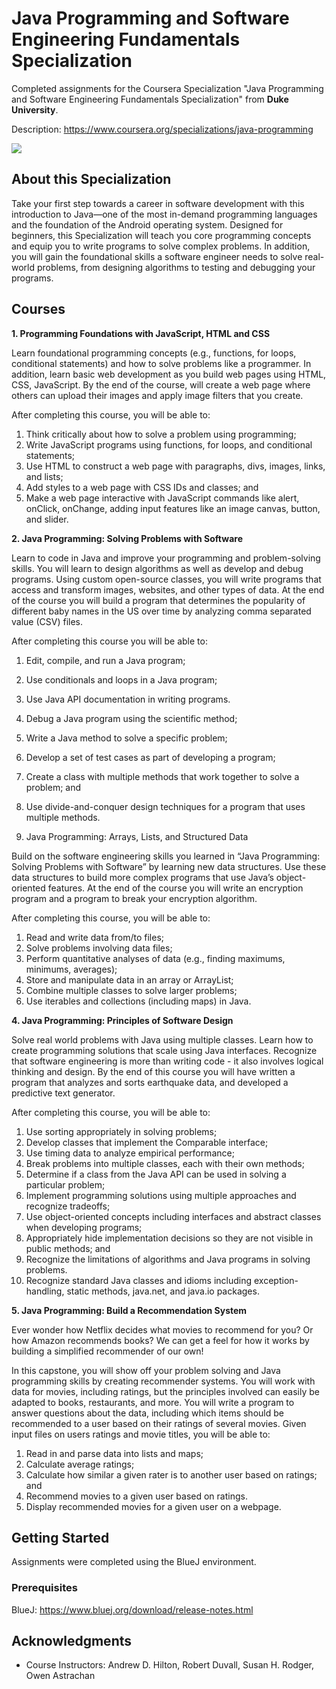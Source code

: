 # Java Programming and Software Engineering Fundamentals Specialization

Completed assignments for the Coursera Specialization "Java Programming and Software Engineering Fundamentals Specialization" from **Duke University**. 

Description: https://www.coursera.org/specializations/java-programming

![](https://d3njjcbhbojbot.cloudfront.net/api/utilities/v1/imageproxy/https://d2j5ihb19pt1hq.cloudfront.net/sdp_page/s12n_logos/Duke_JavaProgrammingIntrotoSoftware_CM195522.jpg?auto=format%2Ccompress&dpr=1&w=330&h=330&fit=fill&q=25)

## About this Specialization

Take your first step towards a career in software development with this introduction to Java—one of the most in-demand programming languages and the foundation of the Android operating system. Designed for beginners, this Specialization will teach you core programming concepts and equip you to write programs to solve complex problems. In addition, you will gain the foundational skills a software engineer needs to solve real-world problems, from designing algorithms to testing and debugging your programs.

## Courses

**1. Programming Foundations with JavaScript, HTML and CSS**
   
Learn foundational programming concepts (e.g., functions, for loops, conditional statements) and how to solve problems like a programmer. In addition, learn basic web development as you build web pages using HTML, CSS, JavaScript. By the end of the course, will create a web page where others can upload their images and apply image filters that you create.

After completing this course, you will be able to:
   1. Think critically about how to solve a problem using programming;
   2. Write JavaScript programs using functions, for loops, and conditional statements;
   3. Use HTML to construct a web page with paragraphs, divs, images, links, and lists;
   4. Add styles to a web page with CSS IDs and classes; and
   5. Make a web page interactive with JavaScript commands like alert, onClick, onChange, adding input features like an image canvas, button, and slider.

**2. Java Programming: Solving Problems with Software**

Learn to code in Java and improve your programming and problem-solving skills. You will learn to design algorithms as well as develop and debug programs. Using custom open-source classes, you will write programs that access and transform images, websites, and other types of data. At the end of the course you will build a program that determines the popularity of different baby names in the US over time by analyzing comma separated value (CSV) files. 

After completing this course you will be able to:
   1. Edit, compile, and run a Java program;
   2. Use conditionals and loops in a Java program;
   3. Use Java API documentation in writing programs. 
   4. Debug a Java program using the scientific method;
   5. Write a Java method to solve a specific problem;
   6. Develop a set of test cases as part of developing a program;
   7. Create a class with multiple methods that work together to solve a problem; and
   8. Use divide-and-conquer design techniques for a program that uses multiple methods.

3. Java Programming: Arrays, Lists, and Structured Data

Build on the software engineering skills you learned in “Java Programming: Solving Problems with Software” by learning new data structures. Use these data structures to build more complex programs that use Java’s object-oriented features. At the end of the course you will write an encryption program and a program to break your encryption algorithm.

After completing this course, you will be able to:
   1. Read and write data from/to files;
   2. Solve problems involving data files;
   3. Perform quantitative analyses of data (e.g., finding maximums, minimums, averages); 
   4. Store and manipulate data in an array or ArrayList;
   5. Combine multiple classes to solve larger problems;
   6. Use iterables and collections (including maps) in Java.

**4. Java Programming: Principles of Software Design**

Solve real world problems with Java using multiple classes. Learn how to create programming solutions that scale using Java interfaces. Recognize that software engineering is more than writing code - it also involves logical thinking and design. By the end of this course you will have written a program that analyzes and sorts earthquake data, and developed a predictive text generator.

After completing this course, you will be able to:
   1. Use sorting appropriately in solving problems;
   2. Develop classes that implement the Comparable interface;
   3. Use timing data to analyze empirical performance;
   4. Break problems into multiple classes, each with their own methods;
   5. Determine if a class from the Java API can be used in solving a particular problem;
   6. Implement programming solutions using multiple approaches and recognize tradeoffs;
   7. Use object-oriented concepts including interfaces and abstract classes when developing programs;
   8. Appropriately hide implementation decisions so they are not visible in public methods; and
   9. Recognize the limitations of algorithms and Java programs in solving problems.
   10. Recognize standard Java classes and idioms including exception-handling, static methods, java.net, and java.io packages.

**5. Java Programming: Build a Recommendation System**

Ever wonder how Netflix decides what movies to recommend for you? Or how Amazon recommends books? We can get a feel for how it works by building a simplified recommender of our own!

In this capstone, you will show off your problem solving and Java programming skills by creating recommender systems. You will work with data for movies, including ratings, but the principles involved can easily be adapted to books, restaurants, and more. You will write a program to answer questions about the data, including which items should be recommended to a user based on their ratings of several movies. Given input files on users ratings and movie titles, you will be able to:

   1. Read in and parse data into lists and maps;
   2. Calculate average ratings;
   3. Calculate how similar a given rater is to another user based on ratings; and
   4. Recommend movies to a given user based on ratings. 
   5. Display recommended movies for a given user on a webpage.

## Getting Started

Assignments were completed using the BlueJ environment.

### Prerequisites

BlueJ: https://www.bluej.org/download/release-notes.html

## Acknowledgments

* Course Instructors: Andrew D. Hilton, Robert Duvall, Susan H. Rodger, Owen Astrachan
